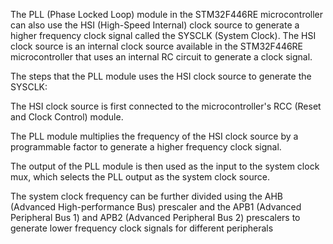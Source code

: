 The PLL (Phase Locked Loop) module in the STM32F446RE microcontroller can also use the HSI (High-Speed Internal) clock source to generate a higher frequency clock signal called the SYSCLK (System Clock). The HSI clock source is an internal clock source available in the STM32F446RE microcontroller that uses an internal RC circuit to generate a clock signal.  

The steps that the PLL module uses the HSI clock source to generate the SYSCLK:  

The HSI clock source is first connected to the microcontroller's RCC (Reset and Clock Control) module.  

The PLL module multiplies the frequency of the HSI clock source by a programmable factor to generate a higher frequency clock signal.  

The output of the PLL module is then used as the input to the system clock mux, which selects the PLL output as the system clock source.  

The system clock frequency can be further divided using the AHB (Advanced High-performance Bus) prescaler and the APB1 (Advanced Peripheral Bus 1) and APB2 (Advanced Peripheral Bus 2) prescalers to generate lower frequency clock signals for different peripherals  
